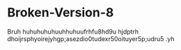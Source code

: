 # Broken-Version-8
Bruh huhuhuhuhuuhhuhuufrhfu8hd9u hjdptrh dhoijrsphyoirejyhgp;asezdio0tudexr50oituyer5p;udru5 .yh

